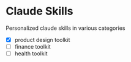 # Claude Skills

Personalized claude skills in various categories

- [x] product design toolkit
- [ ] finance toolkit
- [ ] health toolkit

